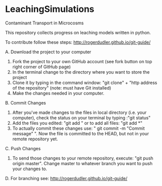 # LeachingSimulations
Contaminant Transport in Microcosms

This repository collects progress on leaching models written in python.  

To contribute follow these steps: http://rogerdudler.github.io/git-guide/

A. Download the project to your computer

1. Fork the project to your own GitHub account (see fork button on top right corner of GitHub page)
2. In the terminal change to the directory where you want to store the project
3. Clone it by typing in the command window: "git clone" + "http address of the repository" (note: must have Git installed)
4. Make the changes needed in your computer.

B. Commit Changes

1. After you've made changes to the files in local directory (i.e. your computer), check the status on your terminal by typing :"git status"
2. Add the files you edited: "git add <filename>" or to add all files: "git add *"
3. To actually commit these changes use: " git commit -m "Commit message" ". Now the file is committed to the HEAD, but not in your remote repository yet.

C. Push Changes

1. To send those changes to your remote repository, execute: "git push origin master". Change master to whatever branch you want to push your changes to.

D. For branching see: http://rogerdudler.github.io/git-guide/

